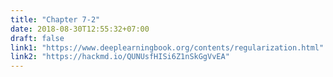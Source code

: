 ```yaml
---
title: "Chapter 7-2"
date: 2018-08-30T12:55:32+07:00
draft: false
link1: "https://www.deeplearningbook.org/contents/regularization.html"
link2: "https://hackmd.io/QUNUsfHISi6Z1nSkGgVvEA"
---
```


